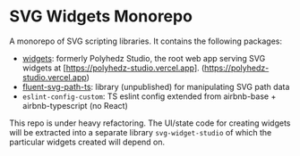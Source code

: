 # SVG Widgets Monorepo

A monorepo of SVG scripting libraries. It contains the following packages:
* [widgets](packages/widgets/README.md): formerly Polyhedz Studio, the root web app serving SVG widgets at [https://polyhedz-studio.vercel.app]. (https://polyhedz-studio.vercel.app)
* [fluent-svg-path-ts](packages/fluent-svg-path-ts/README.md): library (unpublished) for manipulating SVG path data
* `eslint-config-custom`: TS eslint config extended from airbnb-base + airbnb-typescript (no React)

This repo is under heavy refactoring. The UI/state code for creating widgets will be extracted into a separate library `svg-widget-studio` of which the particular widgets created will depend on.

